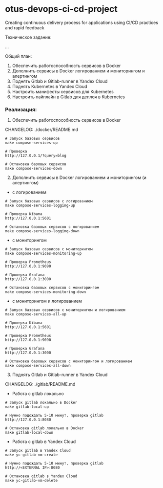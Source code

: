 # otus-devops-ci-cd-project
Creating continuous delivery process for applications using CI/CD practices and rapid feedback

Техническое задание:

...

Общий план:
1. Обеспечить работоспособность сервисов в Docker
2. Дополнить сервисы в Docker логированием и мониторингом и алертингом
3. Поднять Gitlab и Gitlab-runner в Yandex Cloud
4. Поднять Kubernetes в Yandex Cloud
5. Настроить манифесты сервисов для Kubernetes
6. Настроить пайплайн в Gitlab для деплоя в Kubernetes


### Реализация:
1. Обеспечить работоспособность сервисов в Docker

CHANGELOG: ./docker/README.md

```
# Запуск базовых сервисов
make compose-services-up

# Проверка
http://127.0.0.1/?query=blog

# Остановка базовых сервисов
make compose-services-down
```

2. Дополнить сервисы в Docker логированием и мониторингом (и алертингом)

- с логированием

```
# Запуск базовых сервисов с логированием
make compose-services-logging-up

# Проверка Kibana
http://127.0.0.1:5601

# Остановка базовых сервисов с логированием
make compose-services-logging-down
```

- с мониторингом

```
# Запуск базовых сервисов с мониторингом
make compose-services-monitoring-up

# Проверка Prometheus
http://127.0.0.1:9090

# Проверка Grafana
http://127.0.0.1:3000

# Остановка базовых сервисов с мониторингом
make compose-services-monitoring-down
```

- с мониторингом и логированием

```
# Запуск базовых сервисов с мониторингом и логированием
make compose-services-all-up

# Проверка Kibana
http://127.0.0.1:5601

# Проверка Prometheus
http://127.0.0.1:9090

# Проверка Grafana
http://127.0.0.1:3000

# Остановка базовых сервисов с мониторингом и логированием
make compose-services-all-down
```

3. Поднять Gitlab и Gitlab-runner в Yandex Cloud

CHANGELOG: ./gitlab/README.md


- Работа с gitlab локально

```
# Запуск gitlab локально в Docker
make gitlab-local-up

# Нужно подождать 5-10 минут, проверка gitlab
http://127.0.0.1:8080

# Остановка gitlab локально в Docker
make gitlab-local-down
```

- Работа с gitlab в Yandex Cloud

```
# Запуск gitlab в Yandex Cloud
make yc-gitlab-vm-create

# Нужно подождать 5-10 минут, проверка gitlab
http://<EXTERNAL IP>:8080

# Остановка gitlab в Yandex Cloud
make yc-gitlab-vm-delete
```
